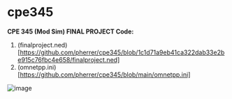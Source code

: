 # cpe345
**CPE 345 (Mod Sim) FINAL PROJECT Code:**

1. (finalproject.ned)[https://github.com/pherrer/cpe345/blob/1c1d71a9eb41ca322dab33e2be915c76fbc4e658/finalproject.ned]
2. (omnetpp.ini)[https://github.com/pherrer/cpe345/blob/main/omnetpp.ini]

![image](https://github.com/user-attachments/assets/c3ab1ac7-85a7-40a1-9154-5b65a68f9656)
